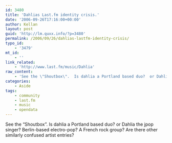 ```yaml
---
id: 3480
title: 'Dahlias Last.fm identity crisis.'
date: '2006-09-26T17:16:00+00:00'
author: Kellan
layout: post
guid: 'http://lm.quxx.info/?p=3480'
permalink: /2006/09/26/dahlias-lastfm-identity-crisis/
typo_id:
    - '3479'
mt_id:
    - ''
link_related:
    - 'http://www.last.fm/music/Dahlia'
raw_content:
    - 'See the \"Shoutbox\".  Is dahlia a Portland based duo?  or Dahlia the jpop singer? Berlin-based electro-pop?  A French rock group?   Are there other similarly confused artist entries?'
categories:
    - Aside
tags:
    - community
    - last.fm
    - music
    - opendata
---
```


See the “Shoutbox”. Is dahlia a Portland based duo? or Dahlia the jpop singer? Berlin-based electro-pop? A French rock group? Are there other similarly confused artist entries?